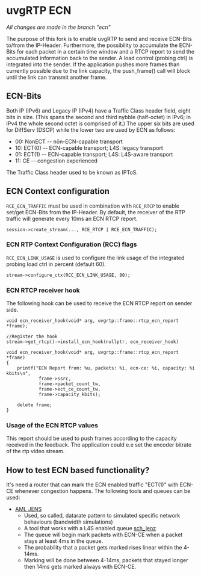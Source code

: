 # uvgRTP ECN

_All changes are made in the branch "ecn"_

The purpose of this fork is to enable uvgRTP to send and receive ECN-Bits to/from the IP-Header.
Furthermore, the possibility to accumulate the ECN-Bits for each packet in a certain time window and
a RTCP report to send the accumulated information back to the sender. 
A load control (probing ctrl) is integrated into the sender. If the application pushes more frames than
currently possible due to the link capacity, the push_frame() call will block until the link can transmit 
another frame.

## ECN-Bits

Both IP (IPv6) and Legacy IP (IPv4) have a Traffic Class header field, eight bits in size. (This spans the second
and third nybble (half-octet) in IPv6; in IPv4 the whole second octet is comprised of it.) The upper six bits are
used for DiffServ (DSCP) while the lower two are used by ECN as follows:

* 00: NonECT -- nōn-ECN-capable transport
* 10: ECT(0) -- ECN-capable transport; L4S: legacy transport
* 01: ECT(1) -- ECN-capable transport; L4S: L4S-aware transport
* 11: CE     -- congestion experienced

The Traffic Class header used to be known as IPToS.

## ECN Context configuration

`RCE_ECN_TRAFFIC` must be used in combination with `RCE_RTCP` to enable set/get ECN-Bits from the IP-Header.
By default, the receiver of the RTP traffic will generate every 10ms an ECN RTCP report.  

```session->create_stream(..., RCE_RTCP | RCE_ECN_TRAFFIC);```

### ECN RTP Context Configuration (RCC) flags

`RCC_ECN_LINK_USAGE` is used to configure the link usage of the integrated probing load ctrl in percent (default 60).

```stream->configure_ctx(RCC_ECN_LINK_USAGE, 80);```

### ECN RTCP receiver hook

The following hook can be used to receive the ECN RTCP report on sender side.

```
void ecn_receiver_hook(void* arg, uvgrtp::frame::rtcp_ecn_report *frame);

//Register the hook
stream->get_rtcp()->install_ecn_hook(nullptr, ecn_receiver_hook)

void ecn_receiver_hook(void* arg, uvgrtp::frame::rtcp_ecn_report *frame)
{
    printf("ECN Report from: %u, packets: %i, ecn-ce: %i, capacity: %i kbits\n", 
            frame->ssrc, 
            frame->packet_count_tw, 
            frame->ect_ce_count_tw,
            frame->capacity_kbits);

    delete frame;
}
```

### Usage of the ECN RTCP values

This report should be used to push frames according to the capacity received in the feedback. 
The application could e.e set the encoder bitrate of the rtp video stream.

## How to test ECN based functionality?

It's need a router that can mark the ECN enabled traffic "ECT(1)" with ECN-CE whenever 
congestion happens. The following tools and queues can be used:

- [AML JENS](https://github.com/telekom/aml-jens/tree/restructuring) 
  - Used, so called, datarate pattern to simulated specific network behaviours (bandwidth simulations)
  - A tool that works with a L4S enabled queue [sch_jenz](https://github.com/tarent/sch_jens)
  - The queue will begin mark packets with ECN-CE when a packet stays at least 4ms in the queue.
  - The probability that a packet gets marked rises linear within the 4-14ms.
  - Marking will be done between 4-14ms, packets that stayed longer then 14ms gets marked always with ECN-CE.